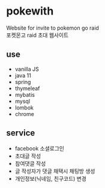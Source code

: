 # pokewith
Website for invite to pokemon go raid   
포켓몬고 raid 초대 웹사이트   

## use
- vanilla JS
- java 11
- spring
- thymeleaf
- mybatis
- mysql
- lombok
- chrome

## service
- facebook 소셜로그인
- 초대글 작성
- 참여댓글 작성
- 글 작성자가 댓글 채택시 채팅방 생성
- 개인정보(닉네임, 친구코드) 변경
